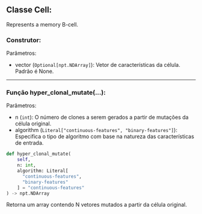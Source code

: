 ## Classe Cell:

Represents a memory B-cell.

### Construtor:

Parâmetros:

* vector (`Optional[npt.NDArray]`): Vetor de características da célula. Padrão é None.


---

### Função hyper_clonal_mutate(...):

Parâmetros:

* n (`int`): O número de clones a serem gerados a partir de mutações da célula original.
* algorithm (`Literal["continuous-features", "binary-features"]`): Especifica o tipo de algoritmo com base na natureza das características de entrada.

```python
def hyper_clonal_mutate(
    self,
    n: int,
    algorithm: Literal[
      "continuous-features",
      "binary-features"
    ] = "continuous-features"
) -> npt.NDArray
```

Retorna um array contendo N vetores mutados a partir da célula original.
